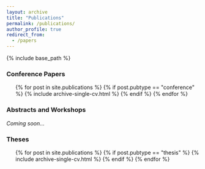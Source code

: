 ```yaml
---
layout: archive
title: "Publications"
permalink: /publications/
author_profile: true
redirect_from:
  - /papers
---
```


{% include base_path %}

### Conference Papers

  <ul style="list-style: none;">
  {% for post in site.publications %}
    {% if post.pubtype == "conference" %}
       {% include archive-single-cv.html %}
    {% endif %}
  {% endfor %}</ul>

### Abstracts and Workshops
*Coming soon…*

### Theses

  <ul style="list-style: none;">
  {% for post in site.publications %}
    {% if post.pubtype == "thesis" %}
       {% include archive-single-cv.html %}
    {% endif %}
  {% endfor %}</ul>

